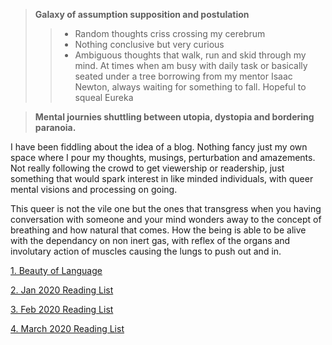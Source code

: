 >  **Galaxy of assumption supposition and postulation**
>> * Random thoughts criss crossing my cerebrum
>> * Nothing conclusive but very curious
>> * Ambiguous thoughts that walk, run and skid through my mind. At times when am busy with daily task or basically seated under a tree borrowing from my mentor Isaac Newton, always waiting for something to fall. Hopeful to squeal Eureka

> **Mental journies shuttling between utopia, dystopia and bordering paranoia.**

I have been fiddling about the idea of a blog. Nothing fancy just my own space where I pour my thoughts, musings, perturbation and amazements. Not really following the crowd to get viewership or readership, just something that would spark interest in like minded individuals, with queer mental visions and processing on going. 

This queer is not the vile one but the ones that transgress when you having conversation with someone and your mind wonders away to the concept of breathing and how natural that comes. How the being is able to be alive with the dependancy on non inert gas, with reflex of the organs and involutary action of muscles causing the lungs to push out and in.


[1. Beauty of Language](beauty_language.html "1. Beauty of Language")

[2. Jan 2020 Reading List](Reading_List.html "2. Jan 2020 Reading List")

[3. Feb 2020 Reading List](feb20_reading_list.html "3. Feb 2020 Reading List")

[4. March 2020 Reading List](march20_reading_list.html "4. March 2020 Reading List")

